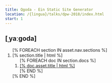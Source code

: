 ```yaml
---
title: Qgoda - Ein Static Site Generator
location: /{lingua}/talks/dpw-2018/index.html
start: 1
---
```

## [ˌyaːgoda]

<ol>
[% FOREACH section IN asset.nav.sections %]
  <li>[% section.title | html %]
    <ol>
  [% FOREACH doc IN section.docs %]
      <li><a href="[% doc.asset.permalink %]">[% doc.asset.title | html %]</a></li>  
  [% END %]
    </ol>
  </li>
[% END %]
</ol>

